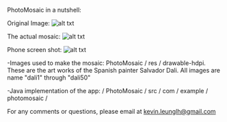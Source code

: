 PhotoMosaic in a nutshell:

Original Image:
![alt txt](https://github.com/kevleung/photo-mosaic/raw/master/PhotoMosaic/-Red_Roof_Church-20000000001577194-500x375.jpg)

The actual mosaic: 
![alt txt](https://github.com/kevleung/photo-mosaic/raw/master/PhotoMosaic/mosaicRedRoof.jpg)

Phone screen shot: 
![alt txt](https://github.com/kevleung/photo-mosaic/raw/master/PhotoMosaic/Screenshot_2013-01-02-23-39-51.png)


-Images used to make the mosaic:  PhotoMosaic / res / drawable-hdpi. These are the art works of the Spanish painter
 Salvador Dali.  All images are name "dali1" through "dali50"

-Java implementation of the app: / PhotoMosaic / src / com / example / photomosaic /

For any comments or questions, please email at kevin.leunglh@gmail.com
